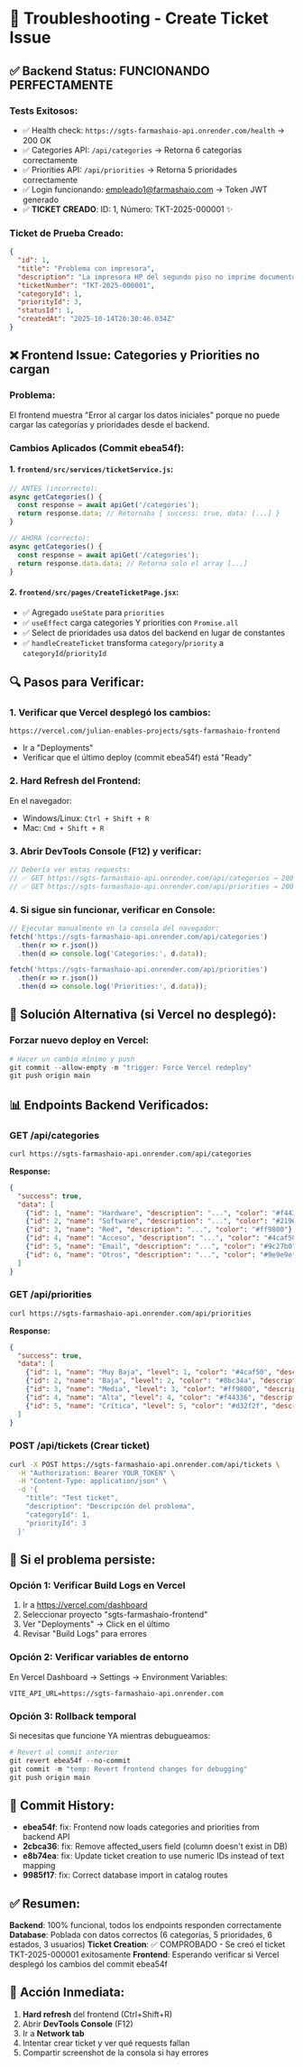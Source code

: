 # 🔧 Troubleshooting - Create Ticket Issue

## ✅ Backend Status: FUNCIONANDO PERFECTAMENTE

### Tests Exitosos:
- ✅ Health check: `https://sgts-farmashaio-api.onrender.com/health` → 200 OK
- ✅ Categories API: `/api/categories` → Retorna 6 categorías correctamente
- ✅ Priorities API: `/api/priorities` → Retorna 5 prioridades correctamente
- ✅ Login funcionando: empleado1@farmashaio.com → Token JWT generado
- ✅ **TICKET CREADO**: ID: 1, Número: TKT-2025-000001 ✨

### Ticket de Prueba Creado:
```json
{
  "id": 1,
  "title": "Problema con impresora",
  "description": "La impresora HP del segundo piso no imprime documentos en color...",
  "ticketNumber": "TKT-2025-000001",
  "categoryId": 1,
  "priorityId": 3,
  "statusId": 1,
  "createdAt": "2025-10-14T20:30:46.034Z"
}
```

## ❌ Frontend Issue: Categories y Priorities no cargan

### Problema:
El frontend muestra "Error al cargar los datos iniciales" porque no puede cargar las categorías y prioridades desde el backend.

### Cambios Aplicados (Commit ebea54f):

#### 1. `frontend/src/services/ticketService.js`:
```javascript
// ANTES (incorrecto):
async getCategories() {
  const response = await apiGet('/categories');
  return response.data; // Retornaba { success: true, data: [...] }
}

// AHORA (correcto):
async getCategories() {
  const response = await apiGet('/categories');
  return response.data.data; // Retorna solo el array [...]
}
```

#### 2. `frontend/src/pages/CreateTicketPage.jsx`:
- ✅ Agregado `useState` para `priorities`
- ✅ `useEffect` carga categories Y priorities con `Promise.all`
- ✅ Select de prioridades usa datos del backend en lugar de constantes
- ✅ `handleCreateTicket` transforma `category`/`priority` a `categoryId`/`priorityId`

## 🔍 Pasos para Verificar:

### 1. Verificar que Vercel desplegó los cambios:
```
https://vercel.com/julian-enables-projects/sgts-farmashaio-frontend
```
- Ir a "Deployments"
- Verificar que el último deploy (commit ebea54f) está "Ready"

### 2. Hard Refresh del Frontend:
En el navegador:
- Windows/Linux: `Ctrl + Shift + R`
- Mac: `Cmd + Shift + R`

### 3. Abrir DevTools Console (F12) y verificar:
```javascript
// Debería ver estas requests:
// ✅ GET https://sgts-farmashaio-api.onrender.com/api/categories → 200
// ✅ GET https://sgts-farmashaio-api.onrender.com/api/priorities → 200
```

### 4. Si sigue sin funcionar, verificar en Console:
```javascript
// Ejecutar manualmente en la consola del navegador:
fetch('https://sgts-farmashaio-api.onrender.com/api/categories')
  .then(r => r.json())
  .then(d => console.log('Categories:', d.data));

fetch('https://sgts-farmashaio-api.onrender.com/api/priorities')
  .then(r => r.json())
  .then(d => console.log('Priorities:', d.data));
```

## 🎯 Solución Alternativa (si Vercel no desplegó):

### Forzar nuevo deploy en Vercel:
```powershell
# Hacer un cambio mínimo y push
git commit --allow-empty -m "trigger: Force Vercel redeploy"
git push origin main
```

## 📊 Endpoints Backend Verificados:

### GET /api/categories
```bash
curl https://sgts-farmashaio-api.onrender.com/api/categories
```
**Response:**
```json
{
  "success": true,
  "data": [
    {"id": 1, "name": "Hardware", "description": "...", "color": "#f44336"},
    {"id": 2, "name": "Software", "description": "...", "color": "#2196f3"},
    {"id": 3, "name": "Red", "description": "...", "color": "#ff9800"},
    {"id": 4, "name": "Acceso", "description": "...", "color": "#4caf50"},
    {"id": 5, "name": "Email", "description": "...", "color": "#9c27b0"},
    {"id": 6, "name": "Otros", "description": "...", "color": "#9e9e9e"}
  ]
}
```

### GET /api/priorities
```bash
curl https://sgts-farmashaio-api.onrender.com/api/priorities
```
**Response:**
```json
{
  "success": true,
  "data": [
    {"id": 1, "name": "Muy Baja", "level": 1, "color": "#4caf50", "description": "..."},
    {"id": 2, "name": "Baja", "level": 2, "color": "#8bc34a", "description": "..."},
    {"id": 3, "name": "Media", "level": 3, "color": "#ff9800", "description": "..."},
    {"id": 4, "name": "Alta", "level": 4, "color": "#f44336", "description": "..."},
    {"id": 5, "name": "Crítica", "level": 5, "color": "#d32f2f", "description": "..."}
  ]
}
```

### POST /api/tickets (Crear ticket)
```bash
curl -X POST https://sgts-farmashaio-api.onrender.com/api/tickets \
  -H "Authorization: Bearer YOUR_TOKEN" \
  -H "Content-Type: application/json" \
  -d '{
    "title": "Test ticket",
    "description": "Descripción del problema",
    "categoryId": 1,
    "priorityId": 3
  }'
```

## 🚨 Si el problema persiste:

### Opción 1: Verificar Build Logs en Vercel
1. Ir a https://vercel.com/dashboard
2. Seleccionar proyecto "sgts-farmashaio-frontend"
3. Ver "Deployments" → Click en el último
4. Revisar "Build Logs" para errores

### Opción 2: Verificar variables de entorno
En Vercel Dashboard → Settings → Environment Variables:
```
VITE_API_URL=https://sgts-farmashaio-api.onrender.com
```

### Opción 3: Rollback temporal
Si necesitas que funcione YA mientras debugueamos:
```powershell
# Revert al commit anterior
git revert ebea54f --no-commit
git commit -m "temp: Revert frontend changes for debugging"
git push origin main
```

## 📝 Commit History:

- **ebea54f**: fix: Frontend now loads categories and priorities from backend API
- **2cbca36**: fix: Remove affected_users field (column doesn't exist in DB)
- **e8b74ea**: fix: Update ticket creation to use numeric IDs instead of text mapping
- **9985f17**: fix: Correct database import in catalog routes

## ✅ Resumen:

**Backend**: 100% funcional, todos los endpoints responden correctamente
**Database**: Poblada con datos correctos (6 categorías, 5 prioridades, 6 estados, 3 usuarios)
**Ticket Creation**: ✅ COMPROBADO - Se creó el ticket TKT-2025-000001 exitosamente
**Frontend**: Esperando verificar si Vercel desplegó los cambios del commit ebea54f

## 🎯 Acción Inmediata:

1. **Hard refresh** del frontend (Ctrl+Shift+R)
2. Abrir **DevTools Console** (F12)
3. Ir a **Network tab**
4. Intentar crear ticket y ver qué requests fallan
5. Compartir screenshot de la consola si hay errores
